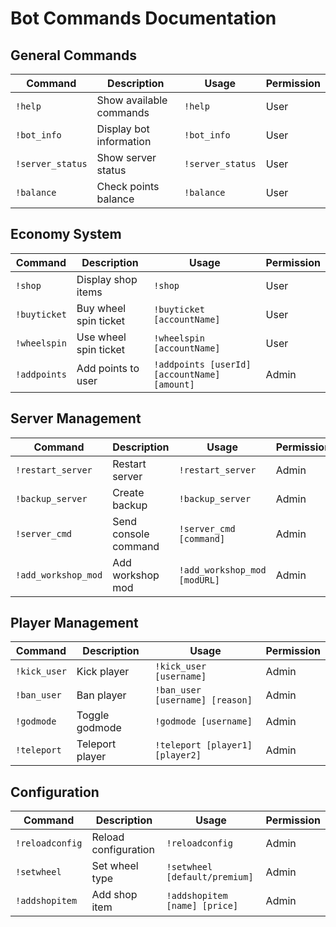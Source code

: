 # Bot Commands Documentation

## General Commands
| Command | Description | Usage | Permission |
|---------|-------------|-------|------------|
| `!help` | Show available commands | `!help` | User |
| `!bot_info` | Display bot information | `!bot_info` | User |
| `!server_status` | Show server status | `!server_status` | User |
| `!balance` | Check points balance | `!balance` | User |

## Economy System
| Command | Description | Usage | Permission |
|---------|-------------|-------|------------|
| `!shop` | Display shop items | `!shop` | User |
| `!buyticket` | Buy wheel spin ticket | `!buyticket [accountName]` | User |
| `!wheelspin` | Use wheel spin ticket | `!wheelspin [accountName]` | User |
| `!addpoints` | Add points to user | `!addpoints [userId] [accountName] [amount]` | Admin |

## Server Management
| Command | Description | Usage | Permission |
|---------|-------------|-------|------------|
| `!restart_server` | Restart server | `!restart_server` | Admin |
| `!backup_server` | Create backup | `!backup_server` | Admin |
| `!server_cmd` | Send console command | `!server_cmd [command]` | Admin |
| `!add_workshop_mod` | Add workshop mod | `!add_workshop_mod [modURL]` | Admin |

## Player Management
| Command | Description | Usage | Permission |
|---------|-------------|-------|------------|
| `!kick_user` | Kick player | `!kick_user [username]` | Admin |
| `!ban_user` | Ban player | `!ban_user [username] [reason]` | Admin |
| `!godmode` | Toggle godmode | `!godmode [username]` | Admin |
| `!teleport` | Teleport player | `!teleport [player1] [player2]` | Admin |

## Configuration
| Command | Description | Usage | Permission |
|---------|-------------|-------|------------|
| `!reloadconfig` | Reload configuration | `!reloadconfig` | Admin |
| `!setwheel` | Set wheel type | `!setwheel [default/premium]` | Admin |
| `!addshopitem` | Add shop item | `!addshopitem [name] [price]` | Admin |

